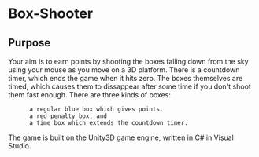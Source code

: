 # Box-Shooter

## Purpose
Your aim is to earn points by shooting the boxes falling down from the sky using your mouse as you move on a 3D platform. There is a countdown timer, which ends the game when it hits zero. The boxes themselves are timed, which causes them to dissappear after some time if you don't shoot them fast enough. There are three kinds of boxes:

          a regular blue box which gives points,    
          a red penalty box, and     
          a time box which extends the countdown timer.   

The game is built on the Unity3D game engine, written in C# in Visual Studio.
